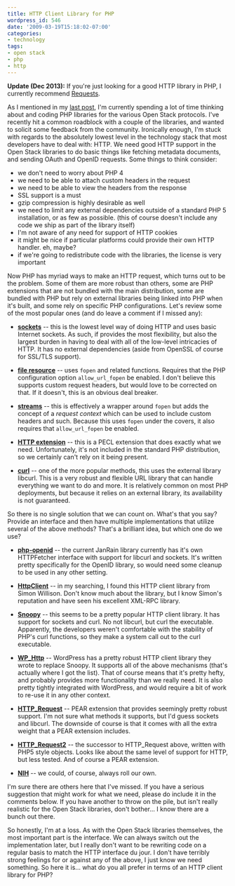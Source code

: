```yaml
---
title: HTTP Client Library for PHP
wordpress_id: 546
date: '2009-03-19T15:18:02-07:00'
categories:
- technology
tags:
- open stack
- php
- http
---
```


**Update (Dec 2013):** If you're just looking for a good HTTP library in PHP, I currently recommend <a
href="http://requests.ryanmccue.info/">Requests</a>.

As I mentioned in my <a href="http://willnorris.com/2009/03/the-open-stack-in-php">last post</a>, I'm currently spending
a lot of time thinking about and coding PHP libraries for the various Open Stack protocols.  I've recently hit a common
roadblock with a couple of the libraries, and wanted to solicit some feedback from the community.  Ironically enough,
I'm stuck with regards to the absolutely lowest level in the technology stack that most developers have to deal with:
HTTP.  We need good HTTP support in the Open Stack libraries to do basic things like fetching metadata documents, and
sending OAuth and OpenID requests.  Some things to think consider:

 - we don't need to worry about PHP 4
 - we need to be able to attach custom headers in the request
 - we need to be able to view the headers from the response
 - SSL support is a must
 - gzip compression is highly desirable as well
 - we need to limit any external dependencies outside of a standard PHP 5 installation, or as few as possible. (this of
 course doesn't include any code we ship as part of the library itself)
 - I'm not aware of any need for support of HTTP cookies
 - it might be nice if particular platforms could provide their own HTTP handler.  eh, maybe?
 - if we're going to redistribute code with the libraries, the license is very important

Now PHP has myriad ways to make an HTTP request, which turns out to be the problem.  Some of them are more robust than
others, some are PHP extensions that are not bundled with the main distribution, some are bundled with PHP but rely on
external libraries being linked into PHP when it's built, and some rely on specific PHP configurations.  Let's review
some of the most popular ones (and do leave a comment if I missed any):

 - **[sockets](http://php.net/sockets)** -- this is the lowest level way of doing HTTP and uses basic Internet sockets.
 As such, if provides the most flexibility, but also the largest burden in having to deal with all of the low-level
 intricacies of HTTP.  It has no external dependencies (aside from OpenSSL of course for SSL/TLS support).

 - **[file resource](http://php.net/filesystem)** -- uses `fopen` and related functions.  Requires that the PHP
 configuration option `allow_url_fopen` be enabled.  I don't believe this supports custom request headers, but would
 love to be corrected on that.  If it doesn't, this is an obvious deal breaker.

 - **[streams](http://php.net/streams)** -- this is effectively a wrapper around `fopen` but adds the concept of a
 *request context* which can be used to include custom headers and such.  Because this uses `fopen` under the covers, it
 also requires that `allow_url_fopen` be enabled.

 - **[HTTP extension](http://php.net/http)** -- this is a PECL extension that does exactly what we need.  Unfortunately,
 it's not included in the standard PHP distribution, so we certainly can't rely on it being present.

 - **[curl](http://php.net/curl)** -- one of the more popular methods, this uses the external library libcurl.  This is
 a very robust and flexible URL library that can handle everything we want to do and more.  It is relatively common on
 most PHP deployments, but because it relies on an external library, its availability is not guaranteed.

So there is no single solution that we can count on.  What's that you say?  Provide an interface and then have multiple implementations that utilize several of the above methods?  That's a brilliant idea, but which one do we use?

 - **[php-openid](http://github.com/bce/php-openid/blob/master/Auth/Yadis/HTTPFetcher.php)** -- the current JanRain
 library currently has it's own HTTPFetcher interface with support for libcurl and sockets.  It's written pretty
 specifically for the OpenID library, so would need some cleanup to be used in any other setting.

 - **[HttpClient](http://scripts.incutio.com/httpclient/)** -- in my searching, I found this HTTP client library from
 Simon Willison.  Don't know much about the library, but I know Simon's reputation and have seen his excellent XML-RPC
 library.

 - **[Snoopy](http://snoopy.sourceforge.net/)** -- this seems to be a pretty popular HTTP client library.  It has
 support for sockets and curl.  No not libcurl, but curl the executable.  Apparently, the developers weren't comfortable
 with the stability of PHP's curl functions, so they make a system call out to the curl executable.

 - **[WP_Http](http://core.trac.wordpress.org/browser/trunk/wp-includes/http.php)** -- WordPress has a pretty robust
 HTTP client library they wrote to replace Snoopy.  It supports all of the above mechanisms (that's actually where I got
 the list).  That of course means that it's pretty hefty, and probably provides more functionality than we really need.
 It is also pretty tightly integrated with WordPress, and would require a bit of work to re-use it in any other context.

 - **[HTTP_Request](http://pear.php.net/package/HTTP_Request)** -- PEAR extension that provides seemingly pretty robust
 support.  I'm not sure what methods it supports, but I'd guess sockets and libcurl.  The downside of course is that it
 comes with all the extra weight that a PEAR extension includes.

 - **[HTTP_Request2](http://pear.php.net/package/HTTP_Request2)** -- the successor to HTTP_Request above, written with
 PHP5 style objects.  Looks like about the same level of support for HTTP, but less tested.  And of course a PEAR
 extension.

 - **[NIH](http://en.wikipedia.org/wiki/Not_Invented_Here)** -- we could, of course, always roll our own.

I'm sure there are others here that I've missed.  If you have a serious suggestion that might work for what we need,
please do include it in the comments below.  If you have another to throw on the pile, but isn't really realistic for
the Open Stack libraries, don't bother... I know there are a bunch out there.

So honestly, I'm at a loss.  As with the Open Stack libraries themselves, the most important part is the interface.  We
can always switch out the implementation later, but I really don't want to be rewriting code on a regular basis to match
the HTTP interface du jour.  I don't have terribly strong feelings for or against any of the above, I just know we need
something.  So here it is... what do you all prefer in terms of an HTTP client library for PHP?
